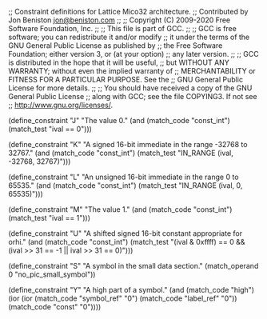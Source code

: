 ;; Constraint definitions for Lattice Mico32 architecture.
;; Contributed by Jon Beniston <jon@beniston.com>
;;
;; Copyright (C) 2009-2020 Free Software Foundation, Inc.
;;
;; This file is part of GCC.
;;
;; GCC is free software; you can redistribute it and/or modify
;; it under the terms of the GNU General Public License as published by
;; the Free Software Foundation; either version 3, or (at your option)
;; any later version.
;;
;; GCC is distributed in the hope that it will be useful,
;; but WITHOUT ANY WARRANTY; without even the implied warranty of
;; MERCHANTABILITY or FITNESS FOR A PARTICULAR PURPOSE.  See the
;; GNU General Public License for more details.
;;
;; You should have received a copy of the GNU General Public License
;; along with GCC; see the file COPYING3.  If not see
;; <http://www.gnu.org/licenses/>.

(define_constraint "J"
  "The value 0."
  (and (match_code "const_int")
       (match_test "ival == 0")))
       
(define_constraint "K"
  "A signed 16-bit immediate in the range -32768 to 32767."
  (and (match_code "const_int")
       (match_test "IN_RANGE (ival, -32768, 32767)")))

(define_constraint "L"
  "An unsigned 16-bit immediate in the range 0 to 65535."
  (and (match_code "const_int")
       (match_test "IN_RANGE (ival, 0, 65535)")))

(define_constraint "M"
  "The value 1."
  (and (match_code "const_int")
       (match_test "ival == 1")))

(define_constraint "U"
  "A shifted signed 16-bit constant appropriate for orhi."
  (and (match_code "const_int")
       (match_test "(ival & 0xffff) == 0
		    && (ival >> 31 == -1 || ival >> 31 == 0)")))

(define_constraint "S"
  "A symbol in the small data section."
  (match_operand 0 "no_pic_small_symbol"))

(define_constraint "Y"
  "A high part of a symbol."
  (and (match_code "high")
       (ior (ior (match_code "symbol_ref" "0")
                 (match_code "label_ref" "0"))
            (match_code "const" "0"))))
